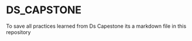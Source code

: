 # DS_CAPSTONE
To save all practices learned from Ds Capestone
its a markdown file in this repository
